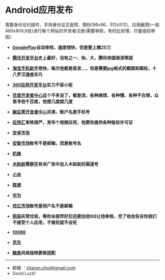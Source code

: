 ﻿Android应用发布
===
需要身份证扫描件、手持身份证正面照、图标(96x96、512x512)、应用截图(一般480x800,6张)进行每个网站的开发者注册(需要审核，有的比较慢，尽量提前审核)

- **[GooglePlay](https://play.google.com/apps/publish)自动审核，速度很快，但是要上缴25刀**
- **[腾讯开发平台](http://open.qq.com/?from=tap)史上最好，没有之一、快、大，腾讯帝国根深蒂固**
- **[淘宝手机助手](http://app.taobao.com)很快，每次他都是首发...，但是需要jpg格式的截图和图标，十八罗汉速度非凡**

- **[360应用开发平台](http://open.app.360.cn/)实力不容小视**	
- **[百度开发者中心](http://developer.baidu.com/)这个不多说了，都是泪，各种麻烦、各种慢、各种不合理，众里寻他千百度，他想几度就几度**	  
- **[豌豆荚开发者中心](http://developer.wandoujia.com)另类，账户名是手机号**	  
- **[应用汇](http://dev.appchina.com/)审核很严，发布个视频应用，他要你提供各种版权许可证**
- **[安卓市场](http://apk.hiapk.com/)**
- **[安智市场](http://dev.anzhi.com/)账号不是邮箱，而是账号名**
- **[机锋](http://dev.gfan.com/)**		
- **[木蚂蚁](http://dev.mumayi.com/index/)需要在有米广告中加入木蚂蚁的渠道号**
- **[小米](http://developer.xiaomi.com)**
- **[联想](http://developer.lenovomm.com)**
- **[华为](http://developer.huawei.com/)**
- **[优亿市场](http://dev.eoemarket.com/)账号是用户名不是邮箱**
- **[网易](http://m.163.com/android/)灰常垃圾，等你全部弄好后还要加他QQ让他审核，完了他会告诉你我们不接受个人应用，不做死就不会死**
- **[10086](http://dev.10086.cn/)**
- **[京东](http://play.jd.com/download/)**
- **[魅族](http://developer.meizu.com)风格独特要做适配**

---

- 邮箱 ：charon.chui@gmail.com  
- Good Luck! 
